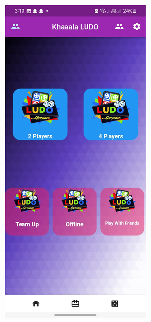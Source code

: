 <img src="https://github.com/chanivicky658/COUNTER-APP-WAQAS-AFZAL-SP21-BCS-18/blob/main/sem_project_ludo/ludo_flutter-master/SS/SCREENSHOTS/WhatsApp%20Image%202023-06-12%20at%203.22.31%20AM%20(1).jpeg">
